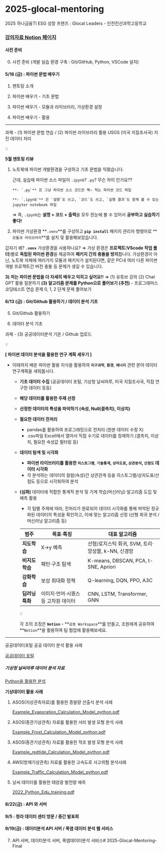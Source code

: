 # 2025-glocal-mentoring
2025 하나금융TI ESG 성장 프렌즈 : Glocal Leaders - 인천진산과학고등학교


### [강의자료 Notion 페이지](https://www.notion.so/Glocal-Leaders-1f0d86ea13aa809da42cc3d9a5f65133)

#### 사전 준비

0.  사전 준비 (개발 실습 환경 구축 : Git/GitHub, Python, VSCode 설치)

#### 5/16 (금) : 파이썬 문법 배우기

1. 멘토링 소개

2.  파이썬 배우기 - 기초 문법

3.  파이썬 배우기 - 모듈과 라이브러리, 가상환경 설정

4.  파이썬 배우기 - 활용

---

과제 - (1) 파이썬 문법 연습 / (2) 파이썬 라이브러리 활용 USGS (미국 지질조사국) 지진 데이터 처리

<aside>
💡

**5월 멘토링 리뷰**
1) 노트북에 파이썬 개발환경을 구성하고 기초 문법을 익혔습니다.

    근데, 실습때 파이썬 소스 파일이 `.ipynb`? `.py`? 무슨 차이 인가요??

       **- `.py`** 은 그냥 파이썬 소스 코드만 쭉~ 적는 파이썬 코드 파일

       **- `.ipynb`** 은 `설명`도 쓰고, `코드`도 쓰고, `실행 결과`도 함께 볼 수 있는 jupyter notebook 파일

   ⇒  즉, `.ipynb`는 **설명 + 코드 + 출력**을 모두 한눈에 볼 수 있어서 **공부하고 실습하기 좋다!**

2) 파이썬 가상환경 **`.venv`**를 구성하고 **`pip install`** 패키지 관리자 명령어로 **`모듈과 라이브러리`**를 설치 및 활용해보았습니다.

  갑자기 왜? **`.venv`** 가상환경을 사용하나요?
  ⇒ 가상 환경은 **프로젝트**(**VScode 작업 폴더**)별로 **독립된 파이썬 환경**을 제공하여 **패키지 간의 충돌을 방지**합니다. 가상환경이 아닌, 노트북 자체에 여러가지 모듈과 패키지가 설치된다면, 같은 PC내 여러 다른 파이썬 개발 프로젝트간 버전 충돌 등 문제가 생길 수 있습니다.

**3) 저는 파이썬 문법을 더 자세히 배우고 익히고 싶어요!!**
    ⇒ (1) 유튜브 강의
        (2) Chat GPT 활용 질문하기
        **(3) 알고리즘 문제를 Python으로 풀어보기 (추천)**
          - 프로그래머스 코딩테스트 연습 문제 0, 1, 2 단계 문제 풀어보기

[](https://school.programmers.co.kr/learn/challenges?order=recent)

</aside>

#### 6/13 (금) :  Git/Github 활용하기 / 데이터 분석 기초

5. Git/Github 활용하기

1. 데이터 분석 기초

과제 - (3) 공공데이터분석 기온 / Github 업로드 

<aside>
💡

**[ 파이썬 데이터 분석을 활용한 연구 계획 세우기 ]**

- 이태까지 배운 파이썬 활용 지식을 활용하여 **`지구과학`**, **`환경`**, **`에너지`** 관련 분야 데이터 연구계획을 세워봅시다.
    - **기초 데이터 수집**
    (공공데이터 포털, 기상청 날씨마루, 미국 지질조사국, 직접 연구한 데이터 등등)
    - **해당 데이터를 활용한 주제 선정**
    - **선정한 데이터의 특성을 파악하기 (속성, Null(결측치), 이상치)**
    - **필요한 데이터 전처리**
        - pandas를 활용하여 프로그래밍으로 전처리 (원본 데이터 수정 X)
        - .csv파일 Excell에서 열어서 직접 수기로 데이터를 정제하기
        (결측치, 이상치, 필요한 속성값 필터링 등)
    - **데이터 탐색 및 시각화**
        - **파이썬 라이브러리를 활용한 `히스토그램`**, **`기술통계`, `상자도표`, `상관분석`, `산점도` 데이터 시각화**
        - 각 분석하는 데이터의 컬럼(속성)간 상관관계 등을 히스토그램/상자도표/산점도 등으로 시각화하여 분석
    - **(심화)** 데이터에 적합한 통계적 분석 및 기계 학습(머신러닝) 알고리즘 도입 및 예측 활용
        - 각 팀별 주제에 따라, 전처리가 완료되어 데이터 시각화를 통해 파악된 정규화된 데이터의 특성을 확인하고, 이에 맞는 알고리즘 선정 (선형 회귀 분석 / 머신러닝 알고리즘 등)
        
        | 범주 | 목표·특징 | 대표 알고리즘 |
        | --- | --- | --- |
        | **지도학습** | X→y 예측 | 선형/로지스틱 회귀, SVM, 트리·앙상블, k-NN, 신경망 |
        | **비지도학습** | 패턴·구조 탐색 | K-means, DBSCAN, PCA, t-SNE, Apriori |
        | **강화학습** | 보상 최대화 정책 | Q-learning, DQN, PPO, A3C |
        | **딥러닝 특화** | 이미지·언어·시퀀스 등 고차원 데이터 | CNN, LSTM, Transformer, GNN |
        
        <aside>
        💡
        
        각 조의 조장은 **`Notion`** - **`공동 Workspace`**를 만들고, 조원에게 공유하여 **`Notion`**을 활용하여 팀 협업에 활용해보세요.
        
        </aside>
        
</aside>

---

공공데이터포털 공공 데이터 분석 활용 사례

[공공데이터 포털](https://www.data.go.kr/tcs/puc/selectPublicUseCaseListView.do)

##### 기상청 날씨마루 데이터 분석 자료

[Python을 활용한 분석](https://bd.kma.go.kr/kma2020/dta/edu/KBP57200_Python.do?pageNum=5&menuCd=F040303000)

**기상데이터 활용 사례**

1. ASOS(지상관측자료)를 활용한 증발량 산출식 분석 사례
    
    [Example_Evaporation_Calculation_Model_python.pdf](attachment:ef940790-876f-4c4f-baeb-55cb84314c4b:Example_Evaporation_Calculation_Model_python.pdf)
    
2. ASOS(종관기상관측) 자료를 활용한 서리 발생 모형 분석 사례
    
    [Example_Frost_Calculation_Model_python.pdf](attachment:a480b938-9a3b-40ad-ba3a-59a7518c5e3b:Example_Frost_Calculation_Model_python.pdf)
    
3. ASOS(종관기상관측) 자료를 활용한 적조 발생 모형 분석 사례
    
    [Example_redtide_Calculation_Model_python.pdf](attachment:39a4cdb3-78d9-4a76-bf9e-68dc729b31c0:Example_redtide_Calculation_Model_python.pdf)
    
4. AWS(방재기상관측) 자료를 활용한 고속도로 사고위험 분석사례
    
    [Example_Traffic_Calculation_Model_python.pdf](attachment:3b992afd-17e7-4a12-9d0f-a58067d0a00a:Example_Traffic_Calculation_Model_python.pdf)
    
5. 날씨 데이터를 활용한 태양광 발전량 예측
    
    [2022_Python_Edu_training.pdf](attachment:9c88c16a-46f1-4b24-a493-680d3cde27ea:2022_Python_Edu_training.pdf)
    

#### 8/22(금) : API 와 서버
#### 9/5 : 청라 데이터 센터 방문 / 중간 발표회
#### 9/19(금) : 데이터분석 API 서버 / 폭염 데이터 분석 웹 서비스
7.  API 서버, 데이터분석 서버, 폭염데이터분석 서비스#   2 0 2 5 - G l o c a l - M e n t o r i n g - F i n a l  
 
